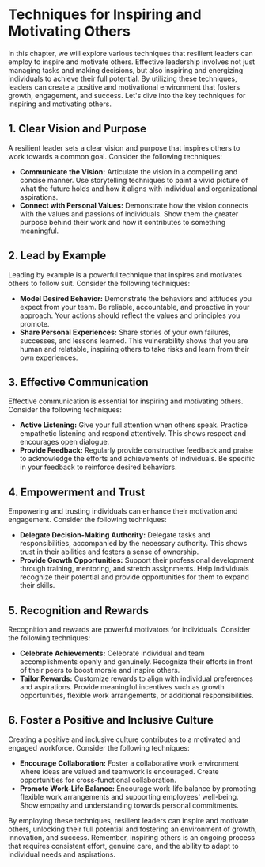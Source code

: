 Techniques for Inspiring and Motivating Others
=======================================================

In this chapter, we will explore various techniques that resilient leaders can employ to inspire and motivate others. Effective leadership involves not just managing tasks and making decisions, but also inspiring and energizing individuals to achieve their full potential. By utilizing these techniques, leaders can create a positive and motivational environment that fosters growth, engagement, and success. Let's dive into the key techniques for inspiring and motivating others.

**1. Clear Vision and Purpose**
-------------------------------

A resilient leader sets a clear vision and purpose that inspires others to work towards a common goal. Consider the following techniques:

* **Communicate the Vision:** Articulate the vision in a compelling and concise manner. Use storytelling techniques to paint a vivid picture of what the future holds and how it aligns with individual and organizational aspirations.
* **Connect with Personal Values:** Demonstrate how the vision connects with the values and passions of individuals. Show them the greater purpose behind their work and how it contributes to something meaningful.

**2. Lead by Example**
----------------------

Leading by example is a powerful technique that inspires and motivates others to follow suit. Consider the following techniques:

* **Model Desired Behavior:** Demonstrate the behaviors and attitudes you expect from your team. Be reliable, accountable, and proactive in your approach. Your actions should reflect the values and principles you promote.
* **Share Personal Experiences:** Share stories of your own failures, successes, and lessons learned. This vulnerability shows that you are human and relatable, inspiring others to take risks and learn from their own experiences.

**3. Effective Communication**
------------------------------

Effective communication is essential for inspiring and motivating others. Consider the following techniques:

* **Active Listening:** Give your full attention when others speak. Practice empathetic listening and respond attentively. This shows respect and encourages open dialogue.
* **Provide Feedback:** Regularly provide constructive feedback and praise to acknowledge the efforts and achievements of individuals. Be specific in your feedback to reinforce desired behaviors.

**4. Empowerment and Trust**
----------------------------

Empowering and trusting individuals can enhance their motivation and engagement. Consider the following techniques:

* **Delegate Decision-Making Authority:** Delegate tasks and responsibilities, accompanied by the necessary authority. This shows trust in their abilities and fosters a sense of ownership.
* **Provide Growth Opportunities:** Support their professional development through training, mentoring, and stretch assignments. Help individuals recognize their potential and provide opportunities for them to expand their skills.

**5. Recognition and Rewards**
------------------------------

Recognition and rewards are powerful motivators for individuals. Consider the following techniques:

* **Celebrate Achievements:** Celebrate individual and team accomplishments openly and genuinely. Recognize their efforts in front of their peers to boost morale and inspire others.
* **Tailor Rewards:** Customize rewards to align with individual preferences and aspirations. Provide meaningful incentives such as growth opportunities, flexible work arrangements, or additional responsibilities.

**6. Foster a Positive and Inclusive Culture**
----------------------------------------------

Creating a positive and inclusive culture contributes to a motivated and engaged workforce. Consider the following techniques:

* **Encourage Collaboration:** Foster a collaborative work environment where ideas are valued and teamwork is encouraged. Create opportunities for cross-functional collaboration.
* **Promote Work-Life Balance:** Encourage work-life balance by promoting flexible work arrangements and supporting employees' well-being. Show empathy and understanding towards personal commitments.

By employing these techniques, resilient leaders can inspire and motivate others, unlocking their full potential and fostering an environment of growth, innovation, and success. Remember, inspiring others is an ongoing process that requires consistent effort, genuine care, and the ability to adapt to individual needs and aspirations.

